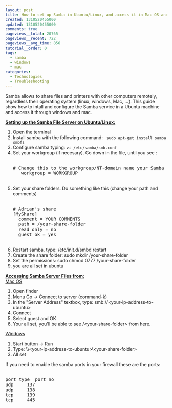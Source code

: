 ```yaml
---
layout: post
title: How to set up Samba in Ubuntu/Linux, and access it in Mac OS and Windows
created: 1310520455000
updated: 1310520455000
comments: true
pageviews__total: 20765
pageviews__recent: 722
pageviews__avg_time: 856
tutorial__order: 0
tags:
  - samba
  - windows
  - mac
categories:
  - Technologies
  - Troubleshooting
---
```

<p>Samba allows to share files and printers with other computers remotely, regardless their operating system (linux, windows, Mac, ...).&nbsp;This guide show how to intall and configure the Samba service in a Ubuntu machine and access it through windows and mac.</p>
<!--More-->
<p><strong><u>Setting up the Samba File Server on Ubuntu/Linux:</u></strong></p>
<ol>
	<li>Open the terminal</li>
	<li>Install samba with the following command: &nbsp; <code>sudo apt-get install samba smbfs</code></li>
	<li>Configure samba typing: <code>vi /etc/samba/smb.conf</code></li>
	<li>Set your workgroup (if necesary). Go down in the file, until you see :
		<div>
			<br>
				<pre># Change this to the workgroup/NT-domain name your Samba server will part of
   workgroup = WORKGROUP</pre>
			<br>
		</div>
	</li>
	<li>Set your share folders. Do something like this (change your path and comments)
		<div>
			<br>
				<pre># Adrian's share
[MyShare]
  comment = YOUR COMMENTS
  path = /your-share-folder
  read only = no
  guest ok = yes
</pre>
			<br>
		</div>
	</li>
	<li>Restart samba. type:&nbsp;/etc/init.d/smbd restart</li>
	<li>Create the share folder: sudo mkdir /your-share-folder</li>
	<li>Set the&nbsp;permissions: sudo chmod 0777 /your-share-folder</li>
	<li>you are all set in ubuntu</li>
</ol>
<div><strong style="margin-top: 0px; margin-right: 0px; margin-bottom: 0px; margin-left: 0px; padding-top: 0px; padding-right: 0px; padding-bottom: 0px; padding-left: 0px; border-top-width: 0px; border-right-width: 0px; border-bottom-width: 0px; border-left-width: 0px; border-style: initial; border-color: initial; vertical-align: baseline; "><u style="margin-top: 0px; margin-right: 0px; margin-bottom: 0px; margin-left: 0px; padding-top: 0px; padding-right: 0px; padding-bottom: 0px; padding-left: 0px; border-top-width: 0px; border-right-width: 0px; border-bottom-width: 0px; border-left-width: 0px; border-style: initial; border-color: initial; vertical-align: baseline; text-decoration: underline; ">Accessing Samba Server Files from:</u></strong></div>
<div><span style="text-decoration: underline;">Mac OS</span></div>
<div>
	<ol>
		<li>Open finder</li>
		<li>Menu Go -&gt; Connect to server (command-k)</li>
		<li>In the "Server Address" textbox, type: smb://&lt;your-ip-address-to-ubuntu&gt;</li>
		<li>Connect</li>
		<li>Select guest and OK</li>
		<li>Your all set, you'll be able to see /&lt;your-share-folder&gt; from here.</li>
	</ol>
	<div><span style="text-decoration: underline;">Windows</span></div>
	<div>
		<ol>
			<li>Start button -&gt; Run</li>
			<li>Type: \\&lt;your-ip-address-to-ubuntu&gt;\&lt;your-share-folder&gt;</li>
			<li>All set</li>
		</ol>
	</div>
</div>
<div>If you need to enable the samba ports in your firewall these are the ports:</div>
<div>
	<br>
		<pre>port type	port no
udp		137
udp		138
tcp		139
tcp		445</pre>
	<br>
</div>
<p>&nbsp;</p>
